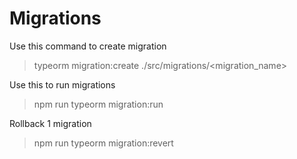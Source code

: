 

# Migrations

Use this command to create migration
>typeorm migration:create ./src/migrations/<migration_name>

Use this to run migrations
>npm run typeorm migration:run

Rollback 1 migration
>npm run typeorm migration:revert

